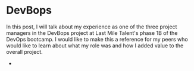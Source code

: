 # DevBops
In this post, I will talk about my experience as one of the three project managers in the DevBops project at Last Mile Talent's phase 1B of the DevOps bootcamp. I would like to make this a reference for my peers who would like to learn about what my role was and how I added value to the overall project. 

- 
